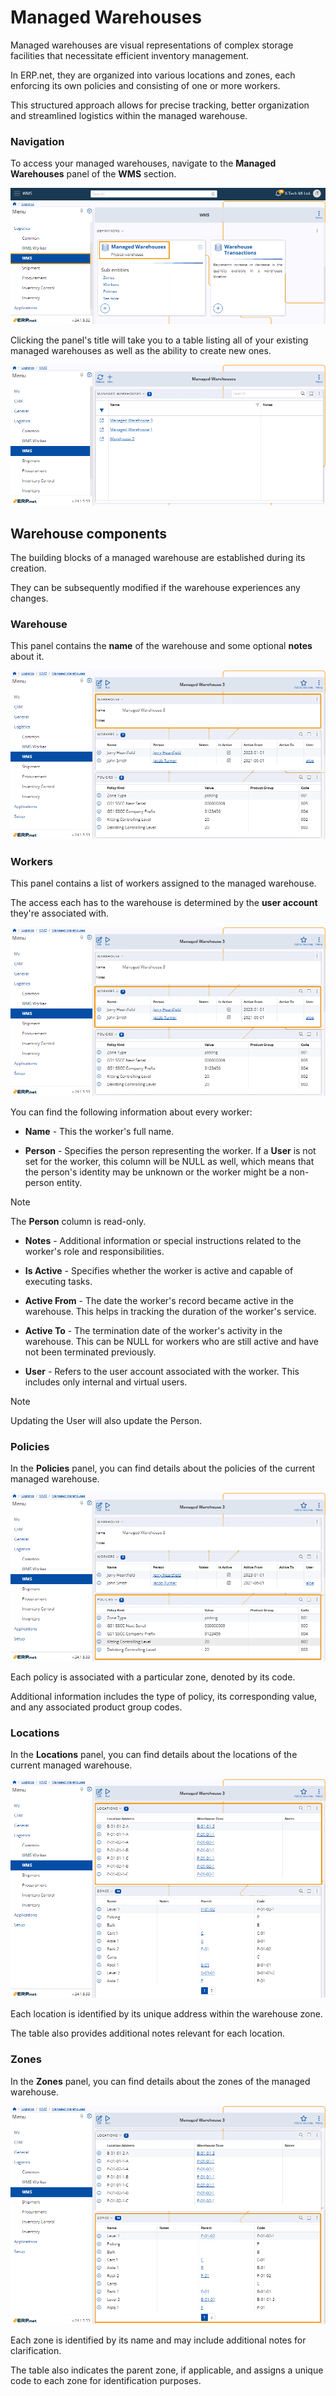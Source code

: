 # Managed Warehouses 

Managed warehouses are visual representations of complex storage facilities that necessitate efficient inventory management. 

In ERP.net, they are organized into various locations and zones, each enforcing its own policies and consisting of one or more workers. 

This structured approach allows for precise tracking, better organization and streamlined logistics within the managed warehouse.

### Navigation 

To access your managed warehouses, navigate to the **Managed Warehouses** panel of the **WMS** section. 

![pictures](pictures/Managed_Warehouses_navigation_03_06.png)

Clicking the panel's title will take you to a table listing all of your existing managed warehouses as well as the ability to create new ones.

![pictures](pictures/Managed_Warehouses_view_04_06.png)

## Warehouse components 

The building blocks of a managed warehouse are established during its creation. 

They can be subsequently modified if the warehouse experiences any changes.

### Warehouse 

This panel contains the **name** of the warehouse and some optional **notes** about it. 

![pictures](pictures/Managed_Warehouses_warehouse_04_06.png)

### Workers 

This panel contains a list of workers assigned to the managed warehouse. 

The access each has to the warehouse is determined by the **user account** they're associated with.

![pictures](pictures/Managed_Warehouses_workers_04_06.png)

You can find the following information about every worker:

- **Name** - This the worker's full name.

- **Person** - Specifies the person representing the worker. If a **User** is not set for the worker, this column will be NULL as well, which means that the person's identity may be unknown or the worker might be a non-person entity.

> [!NOTE]
> The **Person** column is read-only.

- **Notes** - Additional information or special instructions related to the worker's role and responsibilities.

- **Is Active** - Specifies whether the worker is active and capable of executing tasks. 

- **Active From** - The date the worker's record became active in the warehouse. This helps in tracking the duration of the worker's service.

- **Active To** - The termination date of the worker's activity in the warehouse. This can be NULL for workers who are still active and have not been terminated previously.

- **User** - Refers to the user account associated with the worker. This includes only internal and virtual users.

> [!NOTE]
> Updating the User will also update the Person.

### Policies 

In the **Policies** panel, you can find details about the policies of the current managed warehouse. 

![pictures](pictures/Managed_Warehouses_policies_04_06.png)

Each policy is associated with a particular zone, denoted by its code. 

Additional information includes the type of policy, its corresponding value, and any associated product group codes.

### Locations

In the **Locations** panel, you can find details about the locations of the current managed warehouse. 

![pictures](pictures/Managed_Warehouses_locations_04_06.png)

Each location is identified by its unique address within the warehouse zone. 

The table also provides additional notes relevant for each location.

### Zones 

In the **Zones** panel, you can find details about the zones of the managed warehouse. 

![pictures](pictures/Managed_Warehouses_zones_04_06.png)

Each zone is identified by its name and may include additional notes for clarification. 

The table also indicates the parent zone, if applicable, and assigns a unique code to each zone for identification purposes.
